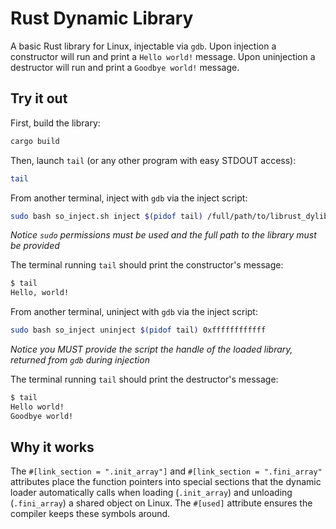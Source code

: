 # Rust Dynamic Library

A basic Rust library for Linux, injectable via `gdb`. Upon injection a constructor will run and print a `Hello world!` message. Upon uninjection a destructor will run and print a `Goodbye world!` message.

## Try it out

First, build the library:

```bash
cargo build
```

Then, launch `tail` (or any other program with easy STDOUT access):

```bash
tail
```

From another terminal, inject with `gdb` via the inject script:

```bash
sudo bash so_inject.sh inject $(pidof tail) /full/path/to/librust_dylib.so
```
*Notice `sudo` permissions must be used and the full path to the library must be provided*

The terminal running `tail` should print the constructor's message:

```bash
$ tail
Hello, world!
```

From another terminal, uninject with `gdb` via the inject script:

```bash
sudo bash so_inject uninject $(pidof tail) 0xffffffffffff
```
*Notice you MUST provide the script the handle of the loaded library, returned from `gdb` during injection*

The terminal running `tail` should print the destructor's message:

```bash
$ tail
Hello world!
Goodbye world!
```

## Why it works

The `#[link_section = ".init_array"]` and `#[link_section = ".fini_array"` attributes place the function pointers into special sections that the dynamic loader automatically calls when loading (`.init_array`) and unloading (`.fini_array`) a shared object on Linux. The `#[used]` attribute ensures the compiler keeps these symbols around.

